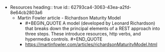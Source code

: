 - Resources
  heading:: true
  id:: 62793ca4-3063-43ea-a2fd-8e64cb2803a6
	- Martin Fowler article - Richardson Maturity Model
		- #+BEGIN_QUOTE
		  A model (developed by Leonard Richardson) that breaks down the principal elements of a REST approach into three steps. These introduce resources, http verbs, and hypermedia controls.
		  #+END_QUOTE
		- https://martinfowler.com/articles/richardsonMaturityModel.html